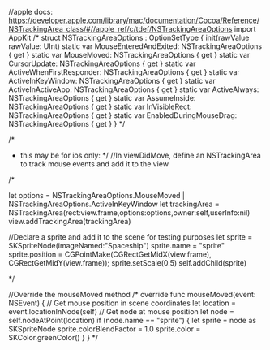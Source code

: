 //apple docs: https://developer.apple.com/library/mac/documentation/Cocoa/Reference/NSTrackingArea_class/#//apple_ref/c/tdef/NSTrackingAreaOptions
import AppKit
/*
struct NSTrackingAreaOptions : OptionSetType {
    init(rawValue rawValue: UInt)
    static var MouseEnteredAndExited: NSTrackingAreaOptions { get }
    static var MouseMoved: NSTrackingAreaOptions { get }
    static var CursorUpdate: NSTrackingAreaOptions { get }
    static var ActiveWhenFirstResponder: NSTrackingAreaOptions { get }
    static var ActiveInKeyWindow: NSTrackingAreaOptions { get }
    static var ActiveInActiveApp: NSTrackingAreaOptions { get }
    static var ActiveAlways: NSTrackingAreaOptions { get }
    static var AssumeInside: NSTrackingAreaOptions { get }
    static var InVisibleRect: NSTrackingAreaOptions { get }
    static var EnabledDuringMouseDrag: NSTrackingAreaOptions { get }
}
*/



/*
 * this may be for ios only:
 */
//In viewDidMove, define an NSTrackingArea to track mouse events and add it to the view

/*

let options = NSTrackingAreaOptions.MouseMoved | NSTrackingAreaOptions.ActiveInKeyWindow
let trackingArea = NSTrackingArea(rect:view.frame,options:options,owner:self,userInfo:nil)
view.addTrackingArea(trackingArea)

//Declare a sprite and add it to the scene for testing purposes
let sprite = SKSpriteNode(imageNamed:"Spaceship")
sprite.name = "sprite"
sprite.position = CGPointMake(CGRectGetMidX(view.frame), CGRectGetMidY(view.frame));
sprite.setScale(0.5)
self.addChild(sprite)

*/


//Override the mouseMoved method
/*
override func mouseMoved(event: NSEvent) {
    // Get mouse position in scene coordinates
    let location = event.locationInNode(self)
    // Get node at mouse position
    let node = self.nodeAtPoint(location)
    if (node.name == "sprite") {
        let sprite = node as SKSpriteNode
        sprite.colorBlendFactor = 1.0
        sprite.color = SKColor.greenColor()
    }
}
*/